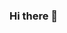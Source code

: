 ### Hi there 👋

<!--
**KacperMachnik/KacperMachnik** is a ✨ _special_ ✨ repository because its `README.md` (this file) appears on your GitHub profile.

- 🔭 I’m currently working on ...?
- 🌱 I’m currently learning Python

-->
